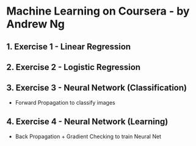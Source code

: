 Machine Learning on Coursera - by Andrew Ng
======

## 1. Exercise 1 - Linear Regression

## 2. Exercise 2 - Logistic Regression

## 3. Exercise 3 - Neural Network (Classification)
  - Forward Propagation to classify images

## 4. Exercise 4 - Neural Network (Learning)
  - Back Propagation + Gradient Checking to train Neural Net

